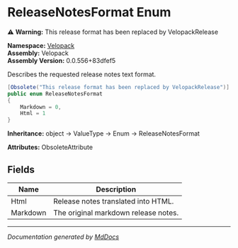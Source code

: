 ﻿<!--  
  <auto-generated>   
    The contents of this file were generated by a tool.  
    Changes to this file may be list if the file is regenerated  
  </auto-generated>   
-->

# ReleaseNotesFormat Enum

⚠️ **Warning:** This release format has been replaced by VelopackRelease

**Namespace:** [Velopack](../index.md)  
**Assembly:** Velopack  
**Assembly Version:** 0.0.556+83dfef5

Describes the requested release notes text format.

```csharp
[Obsolete("This release format has been replaced by VelopackRelease")]
public enum ReleaseNotesFormat
{
    Markdown = 0,
    Html = 1
}
```

**Inheritance:** object → ValueType → Enum → ReleaseNotesFormat

**Attributes:** ObsoleteAttribute

## Fields

| Name     | Description                            |
| -------- | -------------------------------------- |
| Html     |  Release notes translated into HTML.   |
| Markdown |  The original markdown release notes.  |

___

*Documentation generated by [MdDocs](https://github.com/ap0llo/mddocs)*
